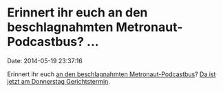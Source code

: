 Erinnert ihr euch an den beschlagnahmten Metronaut-Podcastbus? \...
===================================================================

Date: 2014-05-19 23:37:16

Erinnert ihr euch [an den beschlagnahmten
Metronaut-Podcastbus](http://blog.fefe.de/?ts=ae5a0a50)? [Da ist jetzt
am Donnerstag
Gerichtstermin](http://www.metronaut.de/2014/05/podcast-bus-beschlagnahme-verwaltungsgericht-entscheidet-am-donnerstag-ueber-rechtswidrigkeit/).
